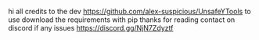 hi
all credits to the dev https://github.com/alex-suspicious/UnsafeYTools
to use download the requirements with pip 
thanks for reading contact on discord if any issues https://discord.gg/NjN7Zdyztf
